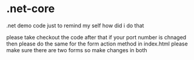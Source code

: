 # .net-core
.net demo code just to remind my self how did i do that 

please take checkout the code
after that if your port number is chnaged then please do the same for the form action method in index.html
please make sure there are two forms so make changes in both 

